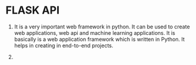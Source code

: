 # FLASK API

1. It is a very important web framework in python. It can be used to create web applications, web api and machine learning applications. It is basically is a web application framework which is written in Python. It helps in creating in end-to-end projects.

2.